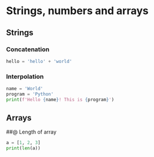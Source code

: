 # Strings, numbers and arrays

## Strings

### Concatenation

```python
hello = 'hello' + 'world'
```

### Interpolation

```python
name = 'World'
program = 'Python'
print(f'Hello {name}! This is {program}')
```
## Arrays

##@ Length of array

```python
a = [1, 2, 3]
print(len(a))
```
